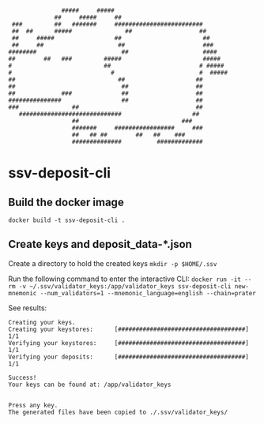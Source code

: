    ```text                                                               
                  #####     #####                                 
                ##     #####     ##                               
    ###         ##   #######     #########################        
    ##  ##      #####               ##                   ##       
    ##     #####                 ##                       ##      
    ##     ##                     ##                      ###     
   ########                        ##                     ####    
   ##        ##   ###         #####                       #####   
   #                          ##                         # #####  
   #                            #                        #  ##### 
   ##                             ##                    ##        
   ##                              ##                   ##        
   ##             ###              ##                   ##        
   ###############                 ##                   ##        
   ###               ##                                 ##        
      #############################                    ##         
                     ##                             ###           
                     #######     #################     ###        
                     ##   ## ##        ##   ##    ###             
                     ##############          #############        
```                         
                         
# ssv-deposit-cli

## Build the docker image
`docker build -t ssv-deposit-cli .`

## Create keys and deposit_data-*.json
Create a directory to hold the created keys
`mkdir -p $HOME/.ssv`

Run the following command to enter the interactive CLI:
`docker run -it --rm -v ~/.ssv/validator_keys:/app/validator_keys ssv-deposit-cli new-mnemonic --num_validators=1 --mnemonic_language=english --chain=prater`

See results:
```text
Creating your keys.
Creating your keystores:	  [####################################]  1/1
Verifying your keystores:	  [####################################]  1/1
Verifying your deposits:	  [####################################]  1/1

Success!
Your keys can be found at: /app/validator_keys


Press any key.
The generated files have been copied to ./.ssv/validator_keys/
```

